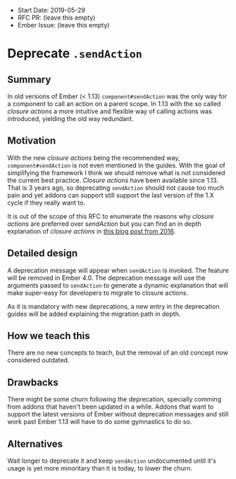 - Start Date: 2019-05-29
- RFC PR: (leave this empty)
- Ember Issue: (leave this empty)

# Deprecate `.sendAction`

## Summary

In old versions of Ember (< 1.13) `component#sendAction` was the only way for a component to call an
action on a parent scope. In 1.13 with the so called _closure actions_ a more intuitive and flexible
way of calling actions was introduced, yielding the old way redundant.

## Motivation

With the new _closure actions_ being the recommended way, `component#sendAction` is not even
mentioned in the guides.
With the goal of simplifying the framework I think we should remove what is not considered the
current best practice.
_Closure actions_ have been available since 1.13. That is 3 years ago, so deprecating `sendAction`
should not cause too much pain and yet addons can support still support the last version of the 1.X
cycle if they really want to.

It is out of the scope of this RFC to enumerate the reasons why _closure actions_ are preferred over
_sendAction_ but you can find an in depth explanation of _closure actions_ in [this blog post from 2016](http://miguelcamba.com/blog/2016/01/24/ember-closure-actions-in-depth).

## Detailed design

A deprecation message will appear when `sendAction` is invoked. The feature will be removed in
Ember 4.0. The deprecation message will use the arguments passed to `sendAction` to generate a dynamic
explanation that will make super-easy for developers to migrate to closure actions.

As it is mandatory with new deprecations, a new entry in the deprecation guides will be added
explaining the migration path in depth.

## How we teach this

There are no new concepts to teach, but the removal of an old concept now considered outdated.

## Drawbacks

There might be some churn following the deprecation, specially comming from addons that haven't been
updated in a while.
Addons that want to support the latest versions of Ember without deprecation messages and still work
past Ember 1.13 will have to do some gymnastics to do so.

## Alternatives

Wait longer to deprecate it and keep `sendAction` undocumented until it's usage is yet more minoritary
than it is today, to lower the churn.

